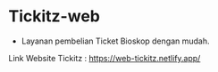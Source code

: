 # Tickitz-web
   * Layanan pembelian Ticket Bioskop dengan mudah.
   
Link Website Tickitz : https://web-tickitz.netlify.app/
